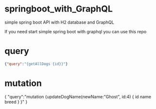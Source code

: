# springboot_with_GraphQL
simple spring boot API with H2 database and GraphQL

If you need start simple spring boot with graphql you can use this repo



# query

```json
{"query":"{getAllDogs {id}}"}
```

# mutation
{
    "query":"mutation {updateDogName(newName:\"Ghost\", id:4) { id name breed } }"
}
